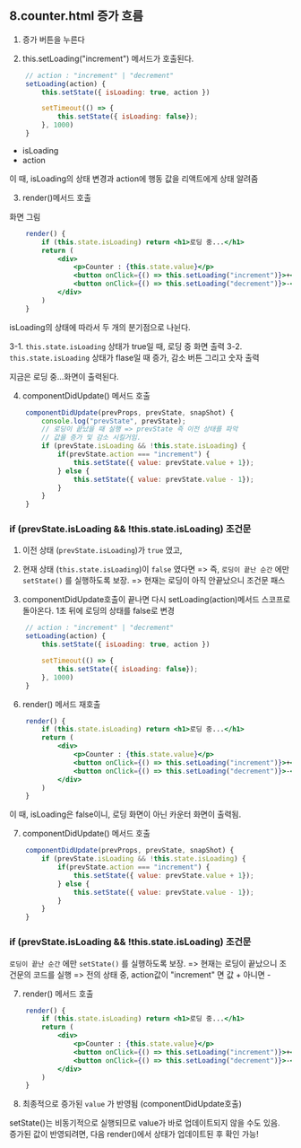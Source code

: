 ## 8.counter.html 증가 흐름

1. 증가 버튼을 누른다

2. this.setLoading("increment") 메서드가 호출된다.

```jsx
    // action : "increment" | "decrement"
    setLoading(action) {
        this.setState({ isLoading: true, action })

        setTimeout(() => {
            this.setState({ isLoading: false});
        }, 1000)
    }
```

- isLoading
- action

이 때, isLoading의 상태 변경과 action에 행동 값을 리액트에게 상태 알려줌

3. render()메서드 호출

화면 그림

```jsx
    render() {
        if (this.state.isLoading) return <h1>로딩 중...</h1>
        return (
            <div>
                <p>Counter : {this.state.value}</p>
                <button onClick={() => this.setLoading("increment")}>+</button>
                <button onClick={() => this.setLoading("decrement")}>-</button>
            </div>
        )
    }
```

isLoading의 상태에 따라서 두 개의 분기점으로 나뉜다.

3-1. `this.state.isLoading` 상태가 true일 때, 로딩 중 화면 출력
3-2. `this.state.isLoading` 상태가 flase일 때 증가, 감소 버튼 그리고 숫자 출력

지금은 로딩 중...화면이 출력된다.

4. componentDidUpdate() 메서드 호출

```jsx
    componentDidUpdate(prevProps, prevState, snapShot) {
        console.log("prevState", prevState);
        // 로딩이 끝났을 때 실행 => prevState 즉 이전 상태를 파악
        // 값을 증가 및 감소 시킬거임.
        if (prevState.isLoading && !this.state.isLoading) {
            if(prevState.action === "increment") {
                this.setState({ value: prevState.value + 1});
            } else {
                this.setState({ value: prevState.value - 1});
            }
        }
    }
```

### if (prevState.isLoading && !this.state.isLoading) 조건문

1. 이전 상태 (`prevState.isLoading`)가 `true` 였고,
2. 현재 상태 (`this.state.isLoading`)이 `false` 였다면
=> 즉, `로딩이 끝난 순간` 에만 `setState()` 를 실행하도록 보장.
=> 현재는 로딩이 아직 안끝났으니 조건문 패스

5. componentDidUpdate호출이 끝나면 다시 setLoading(action)메서드
스코프로 돌아온다. 1초 뒤에 로딩의 상태를 false로 변경

```jsx
    // action : "increment" | "decrement"
    setLoading(action) {
        this.setState({ isLoading: true, action })

        setTimeout(() => {
            this.setState({ isLoading: false});
        }, 1000)
    }

```

6. render() 메서드 재호출

```jsx
    render() {
        if (this.state.isLoading) return <h1>로딩 중...</h1>
        return (
            <div>
                <p>Counter : {this.state.value}</p>
                <button onClick={() => this.setLoading("increment")}>+</button>
                <button onClick={() => this.setLoading("decrement")}>-</button>
            </div>
        )
    }
```

이 때, isLoading은 false이니, 로딩 화면이 아닌 카운터 화면이 출력됨.

7. componentDidUpdate() 메서드 호출

```jsx
    componentDidUpdate(prevProps, prevState, snapShot) {
        if (prevState.isLoading && !this.state.isLoading) {
            if(prevState.action === "increment") { 
                this.setState({ value: prevState.value + 1});
            } else {
                this.setState({ value: prevState.value - 1});
            }
        }
    }
```

### if (prevState.isLoading && !this.state.isLoading) 조건문

`로딩이 끝난 순간` 에만 `setState()` 를 실행하도록 보장.
=> 현재는 로딩이 끝났으니 조건문의 코드를 실행
=> 전의 상태 중, action값이 "increment" 면 값 + 아니면 -

7. render() 메서드 호출

```jsx
    render() {
        if (this.state.isLoading) return <h1>로딩 중...</h1>
        return (
            <div>
                <p>Counter : {this.state.value}</p>
                <button onClick={() => this.setLoading("increment")}>+</button>
                <button onClick={() => this.setLoading("decrement")}>-</button>
            </div>
        )
    }
```

8. 최종적으로 증가된 `value` 가 반영됨 (componentDidUpdate호출)

setState()는 비동기적으로 실행되므로 value가 바로 업데이트되지 않을 수도 있음.  
증가된 값이 반영되려면, 다음 render()에서 상태가 업데이트된 후 확인 가능!
